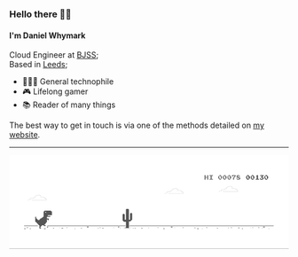 ### Hello there 👋🏻

#### I'm Daniel Whymark 

Cloud Engineer at [BJSS](https://www.bjss.com/);<br>
Based in [Leeds](https://en.wikipedia.org/wiki/Leeds);<br>

- 👨🏻‍💻 General technophile
- 🎮 Lifelong gamer
- 📚 Reader of many things

The best way to get in touch is via one of the methods detailed on [my website](https://whymark.net/).

---

![Chrome Dino GIF](/dino.gif)
